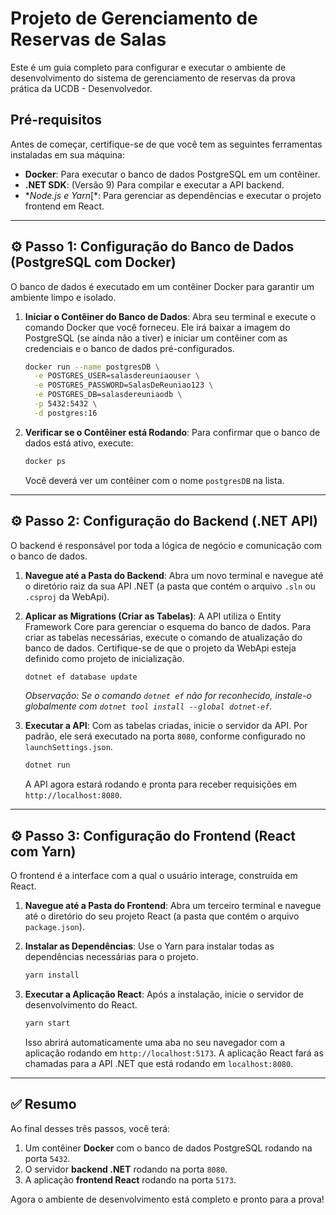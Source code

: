 # Projeto de Gerenciamento de Reservas de Salas

Este é um guia completo para configurar e executar o ambiente de desenvolvimento do sistema de gerenciamento de reservas da prova prática da UCDB - Desenvolvedor.

##  Pré-requisitos

Antes de começar, certifique-se de que você tem as seguintes ferramentas instaladas em sua máquina:

- **Docker**: Para executar o banco de dados PostgreSQL em um contêiner.
- **.NET SDK**: (Versão 9) Para compilar e executar a API backend.
- **Node.js e Yarn*[*: Para gerenciar as dependências e executar o projeto frontend em React.

---

## ⚙️ Passo 1: Configuração do Banco de Dados (PostgreSQL com Docker)

O banco de dados é executado em um contêiner Docker para garantir um ambiente limpo e isolado.

1.  **Iniciar o Contêiner do Banco de Dados**:
    Abra seu terminal e execute o comando Docker que você forneceu. Ele irá baixar a imagem do PostgreSQL (se ainda não a tiver) e iniciar um contêiner com as credenciais e o banco de dados pré-configurados.

    ```bash
    docker run --name postgresDB \
      -e POSTGRES_USER=salasdereuniaouser \
      -e POSTGRES_PASSWORD=SalasDeReuniao123 \
      -e POSTGRES_DB=salasdereuniaodb \
      -p 5432:5432 \
      -d postgres:16
    ```

2.  **Verificar se o Contêiner está Rodando**:
    Para confirmar que o banco de dados está ativo, execute:

    ```bash
    docker ps
    ```

    Você deverá ver um contêiner com o nome `postgresDB` na lista.

---

## ⚙️ Passo 2: Configuração do Backend (.NET API)

O backend é responsável por toda a lógica de negócio e comunicação com o banco de dados.

1.  **Navegue até a Pasta do Backend**:
    Abra um novo terminal e navegue até o diretório raiz da sua API .NET (a pasta que contém o arquivo `.sln` ou `.csproj` da WebApi).

2.  **Aplicar as Migrations (Criar as Tabelas)**:
    A API utiliza o Entity Framework Core para gerenciar o esquema do banco de dados. Para criar as tabelas necessárias, execute o comando de atualização do banco de dados. Certifique-se de que o projeto da WebApi esteja definido como projeto de inicialização.

    ```bash
    dotnet ef database update
    ```

    *Observação: Se o comando `dotnet ef` não for reconhecido, instale-o globalmente com `dotnet tool install --global dotnet-ef`.*

3.  **Executar a API**:
    Com as tabelas criadas, inicie o servidor da API. Por padrão, ele será executado na porta `8080`, conforme configurado no `launchSettings.json`.

    ```bash
    dotnet run
    ```

    A API agora estará rodando e pronta para receber requisições em `http://localhost:8080`.

---

## ⚙️ Passo 3: Configuração do Frontend (React com Yarn)

O frontend é a interface com a qual o usuário interage, construída em React.

1.  **Navegue até a Pasta do Frontend**:
    Abra um terceiro terminal e navegue até o diretório do seu projeto React (a pasta que contém o arquivo `package.json`).

2.  **Instalar as Dependências**:
    Use o Yarn para instalar todas as dependências necessárias para o projeto.

    ```bash
    yarn install
    ```

3.  **Executar a Aplicação React**:
    Após a instalação, inicie o servidor de desenvolvimento do React.

    ```bash
    yarn start
    ```

    Isso abrirá automaticamente uma aba no seu navegador com a aplicação rodando em `http://localhost:5173`. A aplicação React fará as chamadas para a API .NET que está rodando em `localhost:8080`.

---

## ✅ Resumo

Ao final desses três passos, você terá:

1.  Um contêiner **Docker** com o banco de dados PostgreSQL rodando na porta `5432`.
2.  O servidor **backend .NET** rodando na porta `8080`.
3.  A aplicação **frontend React** rodando na porta `5173`.

Agora o ambiente de desenvolvimento está completo e pronto para a prova!
